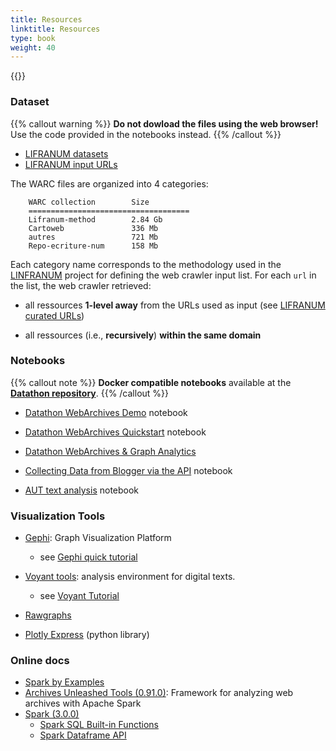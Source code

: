 ```yaml
---
title: Resources
linktitle: Resources
type: book
weight: 40
---
```


{{<toc>}}

### Dataset

{{% callout warning %}}
**Do not dowload the files using the web browser!**  
Use the code provided in the notebooks instead.
{{% /callout %}}

* [LIFRANUM datasets](https://drive.google.com/drive/folders/1mg1n3ojNwg8J61WWMdlO6M344EE6x1Yc?usp=sharing)
* [LIFRANUM input URLs](https://docs.google.com/spreadsheets/d/1A7NndS96T7c3nH45M2isuxb9c1awbfsw/edit?usp=sharing&ouid=111004351597243537219&rtpof=true&sd=true)

The WARC files are organized into 4 categories:

```
    WARC collection        Size
    ====================================
    Lifranum-method        2.84 Gb
    Cartoweb               336 Mb
    autres                 721 Mb
    Repo-ecriture-num      158 Mb
```
 
Each category name corresponds to the methodology used in the [LINFRANUM](https://projet-lifranum.univ-lyon3.fr/) project for defining the web crawler input list. For each `url` in the list, the web crawler retrieved:

* all ressources **1-level away** from the URLs used as input (see [LIFRANUM curated URLs](https://docs.google.com/spreadsheets/d/1A7NndS96T7c3nH45M2isuxb9c1awbfsw/edit?usp=sharing&ouid=111004351597243537219&rtpof=true&sd=true))

* all ressources (i.e., **recursively**) **within the same domain** 


### Notebooks

{{% callout note %}}
**Docker compatible notebooks** available at the **[Datathon repository](https://github.com/javieraespinosa/big-data-analytics-datathon)**.
{{% /callout %}}

* [Datathon WebArchives Demo](https://drive.google.com/file/d/1rKWC1OjhQNVIryelRTrX9uN3_E8yx92e/view?usp=sharing) notebook

* [Datathon WebArchives Quickstart](https://colab.research.google.com/drive/1aL5O2gQBvseLvp61ll_iU48n_HyHkY91?usp=sharing) notebook

* [Datathon WebArchives & Graph Analytics](https://github.com/javieraespinosa/big-data-analytics-datathon/blob/main/notebooks/03-WebArchives%20Graph%20Analytics.ipynb)

* [Collecting Data from Blogger via the API](https://colab.research.google.com/drive/1Ss260r20PwfQunYWvuLjZ2Ljcnu9kSlZ?usp=sharing) notebook

* [AUT text analysis](https://github.com/archivesunleashed/notebooks/blob/main/datathon-nyc/parquet_text_analyis_popline.ipynb) notebook



### Visualization Tools

* [Gephi](https://gephi.org/): Graph Visualization Platform
    - see [Gephi quick tutorial](https://gephi.org/tutorials/gephi-tutorial-quick_start.pdf)

* [Voyant tools](https://voyant-tools.org/): analysis environment for digital texts. 
    - see [Voyant Tutorial](https://voyant-tools.org/docs/#!/guide/tutorial)

* [Rawgraphs](https://www.rawgraphs.io/)

* [Plotly Express](https://plotly.com/python/plotly-express/) (python library)


### Online docs

* [Spark by Examples](https://sparkbyexamples.com)
* [Archives Unleashed Tools (0.91.0)](https://aut.docs.archivesunleashed.org/docs/0.91.0/home): Framework for analyzing web archives with Apache Spark
* [Spark (3.0.0)](https://spark.apache.org/docs/3.0.0/)
    * [Spark SQL Built-in Functions](https://spark.apache.org/docs/3.0.0/api/sql/index.html) 
    * [Spark Dataframe API](https://spark.apache.org/docs/3.0.0/api/python/pyspark.sql.html#pyspark.sql.DataFrame)



